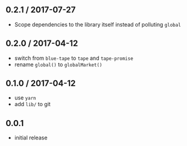 0.2.1 / 2017-07-27
------------------
- Scope dependencies to the library itself instead of polluting `global`

0.2.0 / 2017-04-12
------------------
- switch from `blue-tape` to `tape` and `tape-promise`
- rename `global()` to `globalMarket()`


0.1.0 / 2017-04-12
------------------
- use `yarn`
- add `lib/` to git


0.0.1
-----
- initial release
